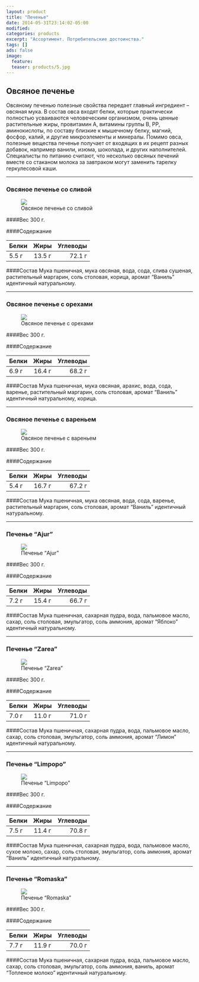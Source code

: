 ```yaml
---
layout: product
title: "Печенье"
date: 2014-05-31T23:14:02-05:00
modified:
categories: products
excerpt: "Ассортимент. Потребительские достоинства."
tags: []
ads: false
image:
  feature:
  teaser: products/5.jpg
---
```


## Овсяное печенье

Овсяному печенью полезные свойства передает главный ингредиент – овсяная мука. В состав овса входят белки, которые практически полностью усваиваются человеческим организмом, очень ценные растительные жиры, провитамин А, витамины группы В, РР, аминокислоты, по составу близкие к мышечному белку, магний, фосфор, калий, и другие микроэлементы и минералы. Помимо овса, полезные вещества печенье получает от входящих в их рецепт разных добавок, например ванили, изюма, шоколада, и других наполнителей. Специалисты по питанию считают, что несколько овсяных печений вместе со стаканом молока за завтраком могут заменить тарелку геркулесовой каши.

----------------------------------------------------------------

### Овсяное печенье со сливой

<figure>
	<a href="{{ site.url }}/images/products/bisc-ovaz-prune.jpg"><img src="{{ site.url }}/images/products/bisc-ovaz-prune.jpg"></a>
	<figcaption>Овсяное печенье со сливой</figcaption>
</figure>

####Вес 
300 г.

####Содержание

Белки  | Жиры   | Углеводы
:------|:------:|--------:
 5.5 г | 13.5 г | 72.1 г 

####Состав
Мука пшеничная, мука овсяная, вода, сода, слива сушеная, растительный маргарин, соль столовая, корица, аромат “Ваниль” идентичный натуральному.

----------------------------------------------------------------

### Овсяное печенье с орехами

<figure>
	<a href="{{ site.url }}/images/products/bisc-ovaz-nuca.jpg"><img src="{{ site.url }}/images/products/bisc-ovaz-nuca.jpg"></a>
	<figcaption>Овсяное печенье с орехами</figcaption>
</figure>

####Вес 
300 г.

####Содержание

Белки  | Жиры   | Углеводы
:------|:------:|--------:
 6.9 г | 16.4 г | 68.2 г 

####Состав
Мука пшеничная, мука овсяная, арахис, вода, сода, варенье, растительный маргарин, соль столовая, аромат “Ваниль” идентичный натуральному, корица.

----------------------------------------------------------------

### Овсяное печенье с вареньем

<figure>
	<a href="{{ site.url }}/images/products/bisc-ovaz-magiun.jpg"><img src="{{ site.url }}/images/products/bisc-ovaz-magiun.jpg"></a>
	<figcaption>Овсяное печенье с вареньем</figcaption>
</figure>

####Вес 
300 г.

####Содержание 

Белки  | Жиры   | Углеводы
:------|:------:|--------:
 5.4 г | 16.7 г | 67.2 г

####Состав
Мука пшеничная, мука овсяная, вода, сода, варенье, растительный маргарин, соль столовая, аромат “Ваниль” идентичный натуральному.

----------------------------------------------------------------

### Печенье “Ajur”

<figure>
	<a href="{{ site.url }}/images/products/bisc-ajur.jpg"><img src="{{ site.url }}/images/products/bisc-ajur.jpg"></a>
	<figcaption>Печенье “Ajur”</figcaption>
</figure>

####Вес 
300 г.
	
####Содержание 

Белки  | Жиры   | Углеводы
:------|:------:|--------:
 7.2 г | 15.4 г | 66.7 г

####Состав
Мука пшеничная, сахарная пудра, вода, пальмовое масло, сахар, соль столовая, эмульгатор, соль аммония, аромат “Яблоко” идентичный натуральному.

----------------------------------------------------------------

### Печенье “Zarea”

<figure>
	<a href="{{ site.url }}/images/products/bisc-zarea.jpg"><img src="{{ site.url }}/images/products/bisc-zarea.jpg"></a>
	<figcaption>Печенье “Zarea”</figcaption>
</figure>

####Вес 
300 г.
	
####Содержание 

Белки  | Жиры   | Углеводы
:------|:------:|--------:
 7.0 г | 11.0 г | 71.0 г

####Состав
Мука пшеничная, сахарная пудра, вода, пальмовое масло, сахар, соль столовая, эмульгатор, соль аммония, аромат “Лимон” идентичный натуральному.

----------------------------------------------------------------

### Печенье “Limpopo”

<figure>
	<a href="{{ site.url }}/images/products/bisc-limpopo.jpg"><img src="{{ site.url }}/images/products/bisc-limpopo.jpg"></a>
	<figcaption>Печенье “Limpopo”</figcaption>
</figure>

####Вес 
300 г.
	
####Содержание

Белки  | Жиры   | Углеводы
:------|:------:|--------:
 7.5 г | 11.4 г | 70.8 г

####Состав
Мука пшеничная, сахарная пудра, вода, пальмовое масло, сухое молоко, сахар, соль столовая, эмульгатор, соль аммония, аромат “Ваниль” идентичный натуральному.

----------------------------------------------------------------

### Печенье “Romaska”

<figure>
	<a href="{{ site.url }}/images/products/bisc-romasca.jpg"><img src="{{ site.url }}/images/products/bisc-romasca.jpg"></a>
	<figcaption>Печенье “Romaska”</figcaption>
</figure>

####Вес 
300 г.
	
####Содержание 

Белки  | Жиры   | Углеводы
:------|:------:|--------:
 7.7 г | 11.9 г | 70.0 г

####Состав
Мука пшеничная, сахарная пудра, вода, пальмовое масло, сахар, соль столовая, эмульгатор, соль аммония, ваниль, аромат “Топленое молоко” идентичный натуральному.
